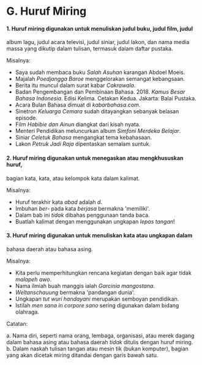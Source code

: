 # G. Huruf Miring

#### 1\. Huruf miring digunakan untuk menuliskan judul buku, judul film, judul
album lagu, judul acara televisi, judul siniar, judul lakon, dan nama media
massa yang dikutip dalam tulisan, termasuk dalam daftar pustaka.

Misalnya:

  * Saya sudah membaca buku _Salah Asuhan_ karangan Abdoel Moeis.
  * Majalah _Poedjangga Baroe_ menggelorakan semangat kebangsaan.
  * Berita itu muncul dalam surat kabar _Cakrawala_.
  * Badan Pengembangan dan Pembinaan Bahasa. 2018. _Kamus Besar Bahasa Indonesia_. Edisi Kelima. Cetakan Kedua. Jakarta: Balai Pustaka.
  * Acara Bulan Bahasa dimuat di _kabarbahasa.com_.
  * Sinetron _Keluarga Cemara_ sudah ditayangkan sebanyak belasan episode.
  * Film _Habibie dan Ainun_ diangkat dari kisah nyata.
  * Menteri Pendidikan meluncurkan album _Simfoni Merdeka Belajar_.
  * Siniar _Celetuk Bahasa_ mengangkat tema kebahasaan.
  * Lakon _Petruk Jadi Raja_ dipentaskan semalam suntuk.

#### 2\. Huruf miring digunakan untuk menegaskan atau mengkhususkan huruf,
bagian kata, kata, atau kelompok kata dalam kalimat.

Misalnya:

  * Huruf terakhir kata _abad_ adalah _d_.
  * Imbuhan _ber-_ pada kata _berjasa_ bermakna 'memiliki'.
  * Dalam bab ini _tidak_ dibahas penggunaan tanda baca.
  * Buatlah kalimat dengan menggunakan ungkapan _lepas tangan_!

#### 3\. Huruf miring digunakan untuk menuliskan kata atau ungkapan dalam
bahasa daerah atau bahasa asing.

Misalnya:

  * Kita perlu memperhitungkan rencana kegiatan dengan baik agar tidak _malapeh awo_.
  * Nama ilmiah buah manggis ialah _Garcinia mangostana_.
  * _Weltanschauung_ bermakna 'pandangan dunia'.
  * Ungkapan _tut wuri handayani_ merupakan semboyan pendidikan.
  * Istilah _men sana in corpore sano_ sering digunakan dalam bidang olahraga. 

Catatan:

a. Nama diri, seperti nama orang, lembaga, organisasi, atau merek dagang dalam
bahasa asing atau bahasa daerah _tidak_ ditulis dengan huruf miring.  
b. Dalam naskah tulisan tangan atau mesin tik (bukan komputer), bagian yang
akan dicetak miring ditandai dengan garis bawah satu.